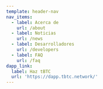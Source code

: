```yaml
---
template: header-nav
nav_items:
  - label: Acerca de
    url: /about
  - label: Noticias
    url: /news
  - label: Desarrolladores
    url: /developers
  - label: FAQ
    url: /faq
dapp_link:
  label: Haz tBTC
  url: 'https://dapp.tbtc.network/'
---
```

